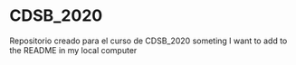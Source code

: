 # CDSB_2020
Repositorio creado para el curso de CDSB_2020
someting I want to add to the README in my local computer
